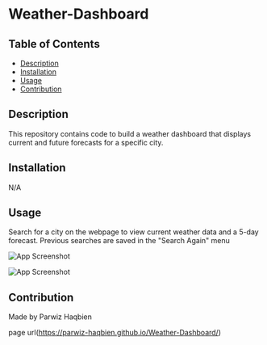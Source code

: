 # Weather-Dashboard

## Table of Contents
- [Description](#description)
- [Installation](#installation)
- [Usage](#usage)
- [Contribution](#contribution)

## Description
This repository contains code to build a weather dashboard that displays current and future forecasts for a specific city.

## Installation
N/A

## Usage
Search for a city on the webpage to view current weather data and a 5-day forecast. Previous searches are saved in the "Search Again" menu


![App Screenshot](https://github.com/Parwiz-Haqbien/Weather-Dashboard/blob/main/assets/img/Screenshot%202023-01-03%20142659.png?raw=true)

![App Screenshot](https://github.com/Parwiz-Haqbien/Weather-Dashboard/blob/main/assets/img/Screenshot%202023-01-03%20142725.png?raw=true)

## Contribution
Made by Parwiz Haqbien

page url(https://parwiz-haqbien.github.io/Weather-Dashboard/)
